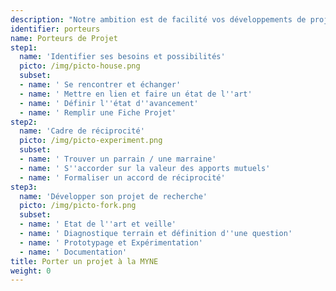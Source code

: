 ```yaml
---
description: "Notre ambition est de facilité vos développements de projets en autonomie.<br>Tout projet - Expérimental - Citoyen - Scientifique - Open Source - Soutenable - est le bienvenu."
identifier: porteurs
name: Porteurs de Projet
step1:
  name: 'Identifier ses besoins et possibilités'
  picto: /img/picto-house.png
  subset:
  - name: ' Se rencontrer et échanger'
  - name: ' Mettre en lien et faire un état de l''art'
  - name: ' Définir l''état d''avancement'
  - name: ' Remplir une Fiche Projet'
step2:
  name: 'Cadre de réciprocité'
  picto: /img/picto-experiment.png
  subset:
  - name: ' Trouver un parrain / une marraine'
  - name: ' S''accorder sur la valeur des apports mutuels'
  - name: ' Formaliser un accord de réciprocité'
step3:
  name: 'Développer son projet de recherche'
  picto: /img/picto-fork.png
  subset:
  - name: ' Etat de l''art et veille'
  - name: ' Diagnostique terrain et définition d''une question'
  - name: ' Prototypage et Expérimentation'
  - name: ' Documentation'
title: Porter un projet à la MYNE
weight: 0
---
```

